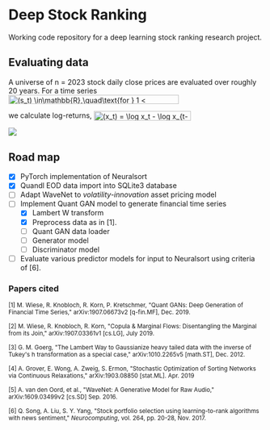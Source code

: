 # Deep Stock Ranking

Working code repository for a deep learning stock ranking research project.

## Evaluating data

A universe of n = 2023 stock daily close prices are evaluated over roughly 20 years. For a time series
<img src="http://www.sciweavers.org/tex2img.php?eq=%28s_t%29%20%5Cin%5Cmathbb%7BR%7D%2C%5Cquad%5Ctext%7Bfor%20%7D%201%20%3C%20t%5Cin%5Cmathbb%7BZ%7D%2C&bc=White&fc=Black&im=png&fs=12&ff=arev&edit=0" align="center" border="0" alt="(s_t) \in\mathbb{R},\quad\text{for } 1 < t\in\mathbb{Z}," width="337" height="18" />

we calculate log-returns,
<img src="http://www.sciweavers.org/tex2img.php?eq=%28x_t%29%20%3D%20%5Clog%20x_t%20-%20%5Clog%20x_%7Bt-1%7D.&bc=White&fc=Black&im=png&fs=12&ff=arev&edit=0" align="center" border="0" alt="(x_t) = \log x_t - \log x_{t-1}." width="192" height="19" />

<img src="https://raw.githubusercontent.com/jmnel/neuralsort/master/figures/figure1-1.png" align="center" />

## Road map

- [x] PyTorch implementation of Neuralsort
- [x] Quandl EOD data import into SQLite3 database
- [ ] Adapt WaveNet to *volatility-innovation* asset pricing model 
- [ ] Implement Quant GAN model to generate financial time series
  - [x] Lambert W transform
  - [x] Preprocess data as in [1].
  - [ ] Quant GAN data loader
  - [ ] Generator model
  - [ ] Discriminator model
- [ ] Evaluate various predictor models for input to Neuralsort using criteria of [6].

### Papers cited

<sup>[1] M. Wiese, R. Knobloch, R. Korn, P. Kretschmer, "Quant GANs: Deep Generation of Financial Time Series," arXiv:1907.06673v2 [q-fin.MF], Dec. 2019.</sup>

<sup>[2] M. Wiese, R. Knobloch, R. Korn, "Copula & Marginal Flows: Disentangling the Marginal from its Join," arXiv:1907.03361v1 [cs.LG], July 2019.</sup>

<sup>[3] G. M. Goerg, "The Lambert Way to Gaussianize heavy tailed data with the inverse of Tukey's h transformation as a special case," arXiv:1010.2265v5 [math.ST], Dec. 2012.</sup>

<sup>[4] A. Grover, E. Wong, A. Zweig, S. Ermon, "Stochastic Optimization of Sorting Networks via Continuous Relaxations," arXiv:1903.08850 [stat.ML]. Apr. 2019</sup>

<sup>[5] A. van den  Oord, et al., "WaveNet: A Generative Model for Raw Audio," arXiv:1609.03499v2 [cs.SD] Sep. 2016.</sup>

<sup>[6] Q. Song, A. Liu, S. Y. Yang, "Stock portfolio selection using learning-to-rank algorithms with news sentiment," *Neurocomputing*, vol. 264, pp. 20-28, Nov. 2017.</sup>

